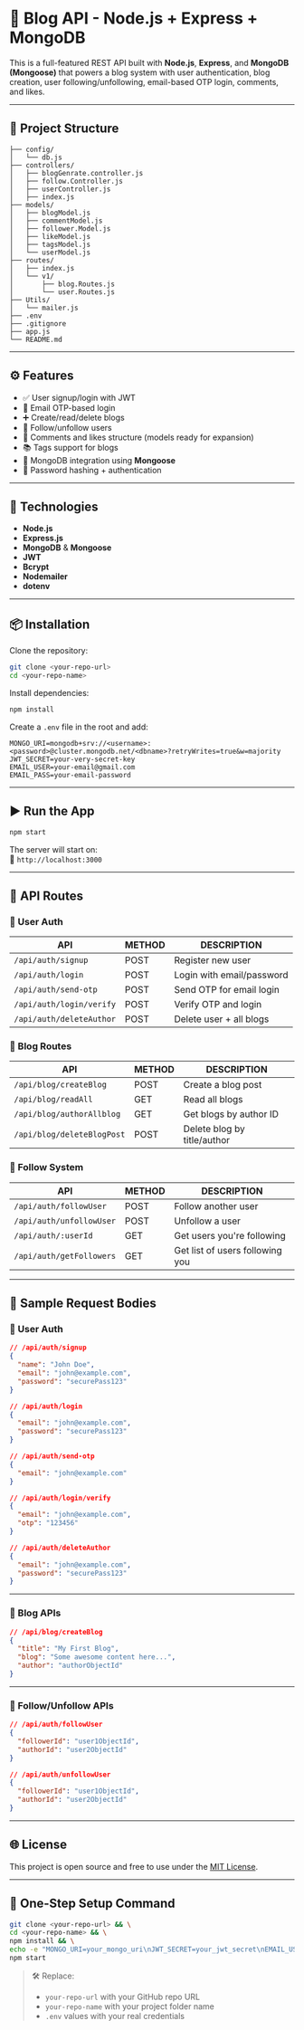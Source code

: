 # 📝 Blog API - Node.js + Express + MongoDB

This is a full-featured REST API built with **Node.js**, **Express**, and **MongoDB (Mongoose)** that powers a blog system with user authentication, blog creation, user following/unfollowing, email-based OTP login, comments, and likes.

---

## 📁 Project Structure

```
├── config/
│   └── db.js
├── controllers/
│   ├── blogGenrate.controller.js
│   ├── follow.Controller.js
│   ├── userController.js
│   ├── index.js
├── models/
│   ├── blogModel.js
│   ├── commentModel.js
│   ├── follower.Model.js
│   ├── likeModel.js
│   ├── tagsModel.js
│   └── userModel.js
├── routes/
│   ├── index.js
│   └── v1/
│       ├── blog.Routes.js
│       └── user.Routes.js
├── Utils/
│   └── mailer.js
├── .env
├── .gitignore
├── app.js
└── README.md
```

---

## ⚙️ Features

- ✅ User signup/login with JWT  
- 📧 Email OTP-based login  
- ➕ Create/read/delete blogs  
- 👥 Follow/unfollow users  
- 🧠 Comments and likes structure (models ready for expansion)  
- 📚 Tags support for blogs  
- 🚀 MongoDB integration using **Mongoose**  
- 🔐 Password hashing + authentication  

---

## 🔧 Technologies

- **Node.js**  
- **Express.js**  
- **MongoDB** & **Mongoose**  
- **JWT**  
- **Bcrypt**  
- **Nodemailer**  
- **dotenv**  

---

## 📦 Installation

Clone the repository:

```bash
git clone <your-repo-url>
cd <your-repo-name>
```

Install dependencies:

```bash
npm install
```

Create a `.env` file in the root and add:

```env
MONGO_URI=mongodb+srv://<username>:<password>@cluster.mongodb.net/<dbname>?retryWrites=true&w=majority
JWT_SECRET=your-very-secret-key
EMAIL_USER=your-email@gmail.com
EMAIL_PASS=your-email-password
```

---

## ▶️ Run the App

```bash
npm start
```

The server will start on:  
📍 `http://localhost:3000`

---

## 🔌 API Routes

### 🧑 User Auth

| API                        | METHOD | DESCRIPTION                |
|---------------------------|--------|----------------------------|
| `/api/auth/signup`        | POST   | Register new user          |
| `/api/auth/login`         | POST   | Login with email/password  |
| `/api/auth/send-otp`      | POST   | Send OTP for email login   |
| `/api/auth/login/verify`  | POST   | Verify OTP and login       |
| `/api/auth/deleteAuthor`  | POST   | Delete user + all blogs    |

### 📝 Blog Routes

| API                          | METHOD | DESCRIPTION                  |
|-----------------------------|--------|------------------------------|
| `/api/blog/createBlog`      | POST   | Create a blog post           |
| `/api/blog/readAll`         | GET    | Read all blogs               |
| `/api/blog/authorAllblog`   | GET    | Get blogs by author ID       |
| `/api/blog/deleteBlogPost`  | POST   | Delete blog by title/author  |

### 👥 Follow System

| API                        | METHOD | DESCRIPTION                   |
|---------------------------|--------|-------------------------------|
| `/api/auth/followUser`    | POST   | Follow another user           |
| `/api/auth/unfollowUser`  | POST   | Unfollow a user               |
| `/api/auth/:userId`       | GET    | Get users you're following    |
| `/api/auth/getFollowers`  | GET    | Get list of users following you |

---

## 🧪 Sample Request Bodies

### 🔐 User Auth

```json
// /api/auth/signup
{
  "name": "John Doe",
  "email": "john@example.com",
  "password": "securePass123"
}
```

```json
// /api/auth/login
{
  "email": "john@example.com",
  "password": "securePass123"
}
```

```json
// /api/auth/send-otp
{
  "email": "john@example.com"
}
```

```json
// /api/auth/login/verify
{
  "email": "john@example.com",
  "otp": "123456"
}
```

```json
// /api/auth/deleteAuthor
{
  "email": "john@example.com",
  "password": "securePass123"
}
```

---

### 📝 Blog APIs

```json
// /api/blog/createBlog
{
  "title": "My First Blog",
  "blog": "Some awesome content here...",
  "author": "authorObjectId"
}
```

---

### 👥 Follow/Unfollow APIs

```json
// /api/auth/followUser
{
  "followerId": "user1ObjectId",
  "authorId": "user2ObjectId"
}
```

```json
// /api/auth/unfollowUser
{
  "followerId": "user1ObjectId",
  "authorId": "user2ObjectId"
}
```

---

## 🌐 License

This project is open source and free to use under the [MIT License](LICENSE).

---

## 🚀 One-Step Setup Command

```bash
git clone <your-repo-url> && \
cd <your-repo-name> && \
npm install && \
echo -e "MONGO_URI=your_mongo_uri\nJWT_SECRET=your_jwt_secret\nEMAIL_USER=your_email\nEMAIL_PASS=your_email_password" > .env && \
npm start
```

> 🛠️ Replace:
> - `your-repo-url` with your GitHub repo URL  
> - `your-repo-name` with your project folder name  
> - `.env` values with your real credentials
